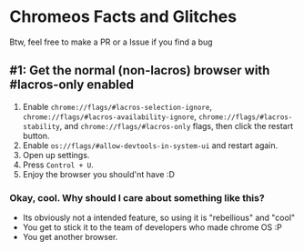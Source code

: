 # **Chromeos Facts and Glitches**
Btw, feel free to make a PR or a Issue if you find a bug
## #1: Get the normal (non-lacros) browser with #lacros-only enabled
1. Enable `chrome://flags/#lacros-selection-ignore`, `chrome://flags/#lacros-availability-ignore`, `chrome://flags/#lacros-stability`, and `chrome://flags/#lacros-only` flags, then click the restart button.
2. Enable `os://flags/#allow-devtools-in-system-ui` and restart again.
3. Open up settings.
4. Press `Control + U`.
5. Enjoy the browser you should'nt have :D

### Okay, cool. Why should I care about something like this?
- Its obviously not a intended feature, so using it is "rebellious" and "cool"
- You get to stick it to the team of developers who made chrome OS :P
- You get another browser.
